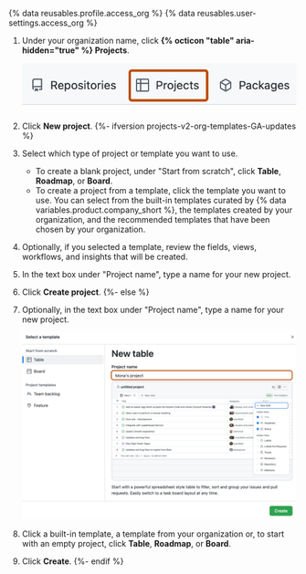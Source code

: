 {% data reusables.profile.access_org %}
{% data reusables.user-settings.access_org %}
1. Under your organization name, click **{% octicon "table" aria-hidden="true" %} Projects**.

   ![Screenshot showing profile tabs. The 'Projects' tab is highlighted with an orange outline.](/assets/images/help/projects-v2/tab-projects.png)
1. Click **New project**.
{%- ifversion projects-v2-org-templates-GA-updates %}
1. Select which type of project or template you want to use.
   * To create a blank project, under "Start from scratch", click **Table**, **Roadmap**, or **Board**.
   * To create a project from a template, click the template you want to use. You can select from the built-in templates curated by {% data variables.product.company_short %}, the templates created by your organization, and the recommended templates that have been chosen by your organization.
1. Optionally, if you selected a template, review the fields, views, workflows, and insights that will be created.
1. In the text box under "Project name", type a name for your new project.
1. Click **Create project**.
{%- else %}
1. Optionally, in the text box under "Project name", type a name for your new project.

   ![Screenshot showing the template selection modal. The title field is highlighted with an orange outline.](/assets/images/help/projects-v2/projects-select-template-title.png)

1. Click a built-in template, a template from your organization or, to start with an empty project, click **Table**, **Roadmap**, or **Board**.
1. Click **Create**.
{%- endif %}
